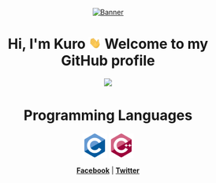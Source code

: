 <p align="center">
  <a href="https://github.com/Kuro-z04/Kuro-z04/blob/main/Kuro/Klee.gif"><img src="Klee.gif" alt="Banner"></a>
</p>

<h1 align="center">Hi, I'm Kuro <img src="https://github.com/Kuro-z04/Kuro-z04/blob/main/Kuro/Hello.gif" width="5%"></a> Welcome to my GitHub profile</h1>

<p align="center">
  <a href="https://github.com/Kuro-z04"><img src="https://github-readme-stats.vercel.app/api?username=Kur0ya&show_icons=true&theme=transparent"></a>
</p>

<h1 align="center">Programming Languages</h1>
<p align="center">
<a <h1 align="center"><img src = 'https://github.com/Kuro-z04/Kuro-z04/blob/main/Kuro/C.svg' width='50'/> <img src = 'https://github.com/Kuro-z04/Kuro-z04/blob/main/Kuro/CPP.svg' width='50'/></a>
</p>

<p align="center">
  <strong><a href="https://www.facebook.com/hoangdatlnbp/">Facebook</a></strong> |
  <strong><a href="https://twitter.com/Kuro_0z3">Twitter</a></strong>
</p>

<!--
**edisonlee55/edisonlee55** is a ✨ _special_ ✨ repository because its `README.md` (this file) appears on your GitHub profile.

Here are some ideas to get you started:

- 🔭 I’m currently working on ...
- 🌱 I’m currently learning ...
- 👯 I’m looking to collaborate on ...
- 🤔 I’m looking for help with ...
- 💬 Ask me about ...
- 📫 How to reach me: ...
- 😄 Pronouns: ...
- ⚡ Fun fact: ...
-->
